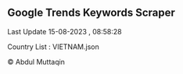 

## Google Trends Keywords Scraper 
 
Last Update 15-08-2023 , 08:58:28

Country List :
VIETNAM.json



© Abdul Muttaqin 
